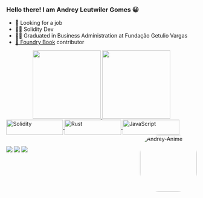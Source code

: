 ### Hello there! I am Andrey Leutwiler Gomes 😀

- 🔭 Looking for a job
- 👨‍💻 Solidity Dev
- 👨‍🎓 Graduated in Business Administration at Fundação Getulio Vargas
- [📖 Foundry Book](https://github.com/foundry-rs/book) contributor

<div align="center">
  <a href="https://github.com/Leutwiler">
  <img height="180" src="https://github-readme-stats.vercel.app/api?username=leutwiler&show_icons=true&theme=tokyonight&include_all_commits=true&count_private=true"/>
  <img height="180" src="https://github-readme-stats.vercel.app/api/top-langs/?username=leutwiler&layout=compact&langs_count=7&theme=tokyonight"/> </a>
</div>
<div style="display: inline_block">
  <a href="https://github.com/Leutwiler">
  <img align="center" alt="Solidity" height="40" width="150" src="https://img.shields.io/badge/Solidity-e6e6e6?style=for-the-badge&logo=solidity&logoColor=black" />
  <img align="center" alt="Rust" height="40" width="150" src="https://img.shields.io/badge/Rust-f64a00?style=for-the-badge&logo=rust&logoColor=black" />
  <img align="center" alt="JavaScript" height="40" width="150" src="https://img.shields.io/badge/JavaScript-F7DF1E?style=for-the-badge&logo=javascript&logoColor=black" />
  <img align="right" alt="Andrey-Anime" height="150" style="border-radius:50px;" src="https://media.discordapp.net/attachments/377861955370614786/979441416084267018/Andrey_-_Anime.png?width=1000&height=1000">
</div>  

##

<div>
 <a href = "mailto:andrey.lg@hotmail.com"><img src="https://img.shields.io/badge/Microsoft_Outlook-0078D4?style=for-the-badge&logo=microsoft-outlook&logoColor=white" target="_blank"></a>
 <a href = "https://twitter.com/AndreyLeutwiler"><img src="https://img.shields.io/badge/Twitter-1DA1F2?style=for-the-badge&logo=twitter&logoColor=white" target="_blank"></a>
 <a href = "https://www.linkedin.com/in/andrey-leutwiler-gomes/"><img src="https://img.shields.io/badge/LinkedIn-0077B5?style=for-the-badge&logo=linkedin&logoColor=white" target="_blank"></a>
  
</div>
